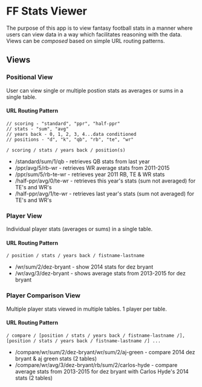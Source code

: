 # FF Stats Viewer

The purpose of this app is to view fantasy football stats in a manner where users can view data in a way which facilitates reasoning with the data. Views can be *composed* based on simple URL routing patterns. 

## Views

### Positional View

User can view single or multiple postion stats as averages or sums in a single table.

#### URL Routing Pattern

	// scoring - "standard", "ppr", "half-ppr"
	// stats - "sum", "avg"
	// years back - 0, 1, 2, 3, 4...data conditioned
	// positions - "d", "k", "qb", "rb", "te", "wr"

	/ scoring / stats / years back / position(s)

- /standard/sum/1/qb - retrieves QB stats from last year
- /ppr/avg/5/rb-wr - retrieves WR average stats from 2011-2015
- /ppr/sum/5/rb-te-wr - retrieves year 2011 RB, TE & WR stats
- /half-ppr/avg/0/te-wr - retrieves this year's stats (sum not averaged) for TE's and WR's
- /half-ppr/avg/1/te-wr - retrieves last year's stats (sum not averaged) for TE's and WR's

### Player View

Individual player stats (averages or sums) in a single table.

#### URL Routing Pattern

	/ position / stats / years back / fistname-lastname

- /wr/sum/2/dez-bryant - show 2014 stats for dez bryant
- /wr/avg/3/dez-bryant - shows average stats from 2013-2015 for dez bryant 

### Player Comparison View

Multiple player stats viewed in multiple tables. 1 player per table.

#### URL Routing Pattern

	/ compare / [position / stats / years back / fistname-lastname /], [position / stats / years back / fistname-lastname /] ...

- /compare/wr/sum/2/dez-bryant/wr/sum/2/aj-green - compare 2014 dez bryant & aj green stats (2 tables)
- /compare/wr/avg/3/dez-bryant/rb/sum/2/carlos-hyde - compare average stats from 2013-2015 for dez bryant with Carlos Hyde's 2014 stats (2 tables)
